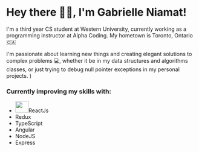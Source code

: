 # Hey there 👋🏼, I'm Gabrielle Niamat! 

I'm a third year CS student at Western University, currently working as a programming instructor at Alpha Coding. My hometown is Toronto, Ontario 🇨🇦

I'm passionate about learning new things and creating elegant solutions to complex problems 💻, whether it be in my data structures and algorithms classes, or just trying to debug null pointer exceptions in my personal projects.
)

### Currently improving my skills with: 
- <img src="https://upload.wikimedia.org/wikipedia/commons/thumb/a/a7/React-icon.svg/1200px-React-icon.svg.png" width="35px" height="30px"/>ReactJs
- Redux
- TypeScript
- Angular
- NodeJS
- Express

